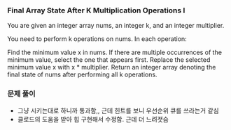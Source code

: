 ### Final Array State After K Multiplication Operations I

You are given an integer array nums, an integer k, and an integer multiplier.

You need to perform k operations on nums. In each operation:

Find the minimum value x in nums. If there are multiple occurrences of the minimum value, select the one that appears first.
Replace the selected minimum value x with x \* multiplier.
Return an integer array denoting the final state of nums after performing all k operations.

### 문제 풀이

- 그냥 시키는대로 하니까 통과함,, 근데 힌트를 보니 우선순위 큐를 쓰라는거 같심
- 클로드의 도움을 받아 힙 구현해서 수정함. 근데 더 느려졋슴
